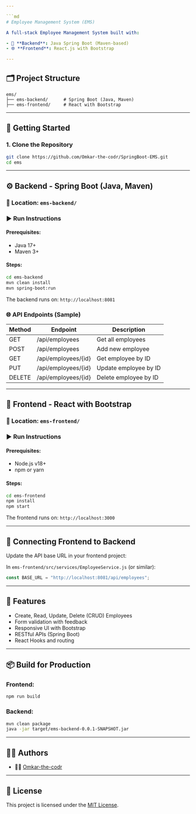```yaml
---

```md
# Employee Management System (EMS)

A full-stack Employee Management System built with:

- 🔧 **Backend**: Java Spring Boot (Maven-based)
- 🌐 **Frontend**: React.js with Bootstrap

---
```


## 🗂️ Project Structure

```
ems/
├── ems-backend/      # Spring Boot (Java, Maven)
├── ems-frontend/     # React with Bootstrap
```

---

## 🚀 Getting Started

### 1. Clone the Repository

```bash
git clone https://github.com/Omkar-the-codr/SpringBoot-EMS.git
cd ems
```

---

## ⚙️ Backend - Spring Boot (Java, Maven)

### 📁 Location: `ems-backend/`

### ▶️ Run Instructions

#### Prerequisites:
- Java 17+
- Maven 3+

#### Steps:

```bash
cd ems-backend
mvn clean install
mvn spring-boot:run
```

The backend runs on: `http://localhost:8081`

### 🌐 API Endpoints (Sample)

| Method | Endpoint            | Description              |
|--------|---------------------|--------------------------|
| GET    | /api/employees      | Get all employees        |
| POST   | /api/employees      | Add new employee         |
| GET    | /api/employees/{id} | Get employee by ID       |
| PUT    | /api/employees/{id} | Update employee by ID    |
| DELETE | /api/employees/{id} | Delete employee by ID    |

---

## 🎨 Frontend - React with Bootstrap

### 📁 Location: `ems-frontend/`

### ▶️ Run Instructions

#### Prerequisites:
- Node.js v18+
- npm or yarn

#### Steps:

```bash
cd ems-frontend
npm install
npm start
```

The frontend runs on: `http://localhost:3000`

---

## 🔗 Connecting Frontend to Backend

Update the API base URL in your frontend project:

In `ems-frontend/src/services/EmployeeService.js` (or similar):

```js
const BASE_URL = "http://localhost:8081/api/employees";
```

---

## 📝 Features

- Create, Read, Update, Delete (CRUD) Employees
- Form validation with feedback
- Responsive UI with Bootstrap
- RESTful APIs (Spring Boot)
- React Hooks and routing

---

## 📦 Build for Production

### Frontend:

```bash
npm run build
```

### Backend:

```bash
mvn clean package
java -jar target/ems-backend-0.0.1-SNAPSHOT.jar
```

---

## 🙋‍♂️ Authors

- 👨‍💻 [Omkar-the-codr](https://github.com/Omkar-the-codr)

---

## 📄 License

This project is licensed under the [MIT License](LICENSE).

```
```

